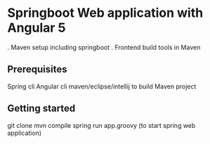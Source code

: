 # Springboot Web application with Angular 5 

  . Maven setup including springboot
  . Frontend build tools in Maven
  
  ## Prerequisites
  Spring cli
  Angular cli
  maven/eclipse/intellij to build Maven project
  
  ## Getting started
  git clone
  mvn compile
  spring run app.groovy (to start spring web application)
